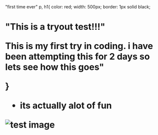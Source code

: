 <!DOCTYPE HTML>
<html>
   <head>
      <meta charset="utf-8">
    <title> this is deifythe's <strong>first</strong> GIT project </title>
    <head> "first time ever"
   </head>
   <body> 
    p, h1{
       color: red;
       width: 500px;
       border: 1px solid black;
   <h1>"This is a tryout test!!!"
   <p> This is my first try in coding. i have been attempting this for 2 days so lets see how this goes"</p>
   }
   <ul>
   <li> its actually alot of fun</li>
   </ul>
    <img source="https://thumbs.dreamstime.com/z/tv-test-image-card-rainbow-multi-color-bars-geometric-signals-retro-hardware-s-minimal-pop-art-print-suitable-89603635.jpg" ALT= "test image">
    </body>
<html>